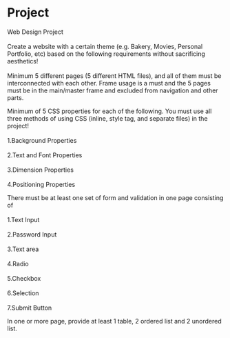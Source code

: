 # Project

Web Design Project<br>  
Create a website with a certain theme (e.g. Bakery, Movies, Personal Portfolio, etc) based on the following requirements without sacrificing aesthetics!<br>  
Minimum 5 different pages (5 different HTML files), and all of them must be interconnected with each other. Frame usage is a must and the 5 pages must be in the main/master frame and excluded from navigation and other parts.<br>

Minimum of 5 CSS properties for each of the following. You must use all three methods of using CSS (inline, style tag, and separate files) in the project!<br>  
1.Background Properties<br>  
2.Text and Font Properties<br>  
3.Dimension Properties<br>  
4.Positioning Properties<br>  

There must be at least one set of form and validation in one page consisting of<br>  
1.Text Input<br>  
2.Password Input<br>  
3.Text area<br>  
4.Radio<br>  
5.Checkbox<br>  
6.Selection<br>  
7.Submit Button<br>  

In one or more page, provide at least 1 table, 2 ordered list and 2 unordered list.
